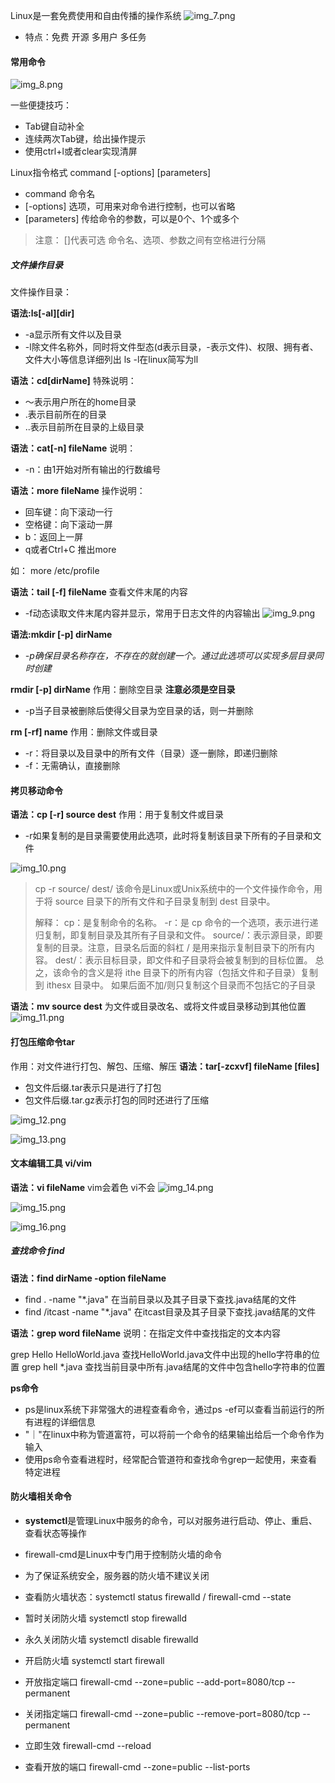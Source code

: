 Linux是一套免费使用和自由传播的操作系统
![img_7.png](img_7.png)
- 特点：免费 开源 多用户 多任务

#### 常用命令
![img_8.png](img_8.png)
 
一些便捷技巧：
- Tab键自动补全
- 连续两次Tab键，给出操作提示
- 使用ctrl+l或者clear实现清屏

 Linux指令格式
 command [-options] [parameters]
- command 命令名
- [-options] 选项，可用来对命令进行控制，也可以省略
- [parameters] 传给命令的参数，可以是0个、1个或多个
> 注意：
> []代表可选
> 命令名、选项、参数之间有空格进行分隔

##### 文件操作目录
文件操作目录：

**语法:ls[-al][dir]**
- -a显示所有文件以及目录
- -l除文件名称外，同时将文件型态(d表示目录，-表示文件)、权限、拥有者、文件大小等信息详细列出
ls -l在linux简写为ll

**语法：cd[dirName]**
特殊说明：
- ～表示用户所在的home目录
- .表示目前所在的目录
- ..表示目前所在目录的上级目录

**语法：cat[-n] fileName**
说明：
- -n：由1开始对所有输出的行数编号

**语法：more fileName**
 操作说明：
- 回车键：向下滚动一行
- 空格键：向下滚动一屏
- b：返回上一屏
- q或者Ctrl+C 推出more

如： more /etc/profile

**语法：tail [-f] fileName**
查看文件末尾的内容

- -f动态读取文件末尾内容并显示，常用于日志文件的内容输出
![img_9.png](img_9.png)

**语法:mkdir [-p] dirName**
- *-p确保目录名称存在，不存在的就创建一个。通过此选项可以实现多层目录同时创建*

**rmdir [-p] dirName**
作用：删除空目录 **注意必须是空目录**
- -p当子目录被删除后使得父目录为空目录的话，则一并删除

**rm [-rf] name**
作用：删除文件或目录

- -r：将目录以及目录中的所有文件（目录）逐一删除，即递归删除
- -f：无需确认，直接删除

#### 拷贝移动命令

**语法：cp [-r] source dest**
作用：用于复制文件或目录
- -r如果复制的是目录需要使用此选项，此时将复制该目录下所有的子目录和文件

![img_10.png](img_10.png)

> cp -r source/ dest/
> 该命令是Linux或Unix系统中的一个文件操作命令，用于将 source 目录下的所有文件和子目录复制到 dest 目录中。
> 
> 解释：
    cp：是复制命令的名称。
-r：是 cp 命令的一个选项，表示进行递归复制，即复制目录及其所有子目录和文件。
source/：表示源目录，即要复制的目录。注意，目录名后面的斜杠 / 是用来指示复制目录下的所有内容。
dest/：表示目标目录，即文件和子目录将会被复制到的目标位置。
总之，该命令的含义是将 ithe 目录下的所有内容（包括文件和子目录）复制到 ithesx 目录中。
如果后面不加/则只复制这个目录而不包括它的子目录
 

**语法：mv source dest**
为文件或目录改名、或将文件或目录移动到其他位置
![img_11.png](img_11.png)

#### 打包压缩命令tar
作用：对文件进行打包、解包、压缩、解压
**语法：tar[-zcxvf] fileName [files]**
- 包文件后缀.tar表示只是进行了打包
- 包文件后缀.tar.gz表示打包的同时还进行了压缩

![img_12.png](img_12.png)

![img_13.png](img_13.png)

#### 文本编辑工具 vi/vim
**语法：vi fileName**
vim会着色 vi不会
![img_14.png](img_14.png)

![img_15.png](img_15.png)

![img_16.png](img_16.png)

##### 查找命令 find
**语法：find dirName -option fileName**
- find . -name "*.java" 在当前目录以及其子目录下查找.java结尾的文件
- find /itcast -name "*.java" 在itcast目录及其子目录下查找.java结尾的文件

**语法：grep word fileName**
说明：在指定文件中查找指定的文本内容

grep Hello HelloWorld.java 查找HelloWorld.java文件中出现的hello字符串的位置
grep hell *.java 查找当前目录中所有.java结尾的文件中包含hello字符串的位置

**ps命令**
- ps是linux系统下非常强大的进程查看命令，通过ps -ef可以查看当前运行的所有进程的详细信息
- "｜"在linux中称为管道富符，可以将前一个命令的结果输出给后一个命令作为输入
- 使用ps命令查看进程时，经常配合管道符和查找命令grep一起使用，来查看特定进程


#### 防火墙相关命令
- **systemctl**是管理Linux中服务的命令，可以对服务进行启动、停止、重启、查看状态等操作
- firewall-cmd是Linux中专门用于控制防火墙的命令
- 为了保证系统安全，服务器的防火墙不建议关闭

- 查看防火墙状态：systemctl status firewalld /  firewall-cmd --state
- 暂时关闭防火墙 systemctl stop firewalld
- 永久关闭防火墙 systemctl disable firewalld
- 开启防火墙 systemctl start firewall
- 开放指定端口 firewall-cmd --zone=public --add-port=8080/tcp --permanent
- 关闭指定端口 firewall-cmd --zone=public --remove-port=8080/tcp --permanent
- 立即生效 firewall-cmd --reload
- 查看开放的端口 firewall-cmd --zone=public --list-ports


